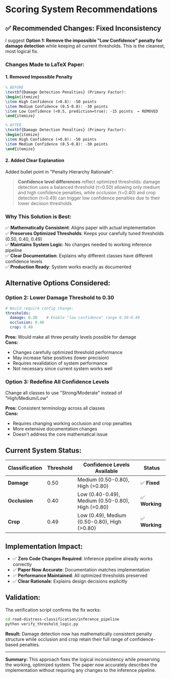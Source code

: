 # Scoring System Recommendations

## ✅ **Recommended Changes: Fixed Inconsistency**

I suggest **Option 1: Remove the impossible "Low Confidence" penalty for damage detection** while keeping all current thresholds. This is the cleanest, most logical fix.

### **Changes Made to LaTeX Paper:**

#### 1. **Removed Impossible Penalty**
```latex
% BEFORE
\textbf{Damage Detection Penalties} (Primary Factor):
\begin{itemize}
\item High Confidence (>0.8): -50 points
\item Medium Confidence (0.5-0.8): -30 points  
\item Low Confidence (<0.5, prediction=true): -15 points  ← REMOVED
\end{itemize}

% AFTER  
\textbf{Damage Detection Penalties} (Primary Factor):
\begin{itemize}
\item High Confidence (>0.8): -50 points
\item Medium Confidence (0.5-0.8): -30 points
\end{itemize}
```

#### 2. **Added Clear Explanation**
Added bullet point in "Penalty Hierarchy Rationale":
> **Confidence level differences** reflect optimized thresholds: damage detection uses a balanced threshold (τ=0.50) allowing only medium and high confidence penalties, while occlusion (τ=0.40) and crop detection (τ=0.49) can trigger low confidence penalties due to their lower decision thresholds

### **Why This Solution is Best:**

✅ **Mathematically Consistent**: Aligns paper with actual implementation  
✅ **Preserves Optimized Thresholds**: Keeps your carefully tuned thresholds (0.50, 0.40, 0.49)  
✅ **Maintains System Logic**: No changes needed to working inference pipeline  
✅ **Clear Documentation**: Explains why different classes have different confidence levels  
✅ **Production Ready**: System works exactly as documented  

## **Alternative Options Considered:**

### **Option 2: Lower Damage Threshold to 0.30**
```yaml
# Would require config change:
thresholds:
  damage: 0.30    # Enable "low confidence" range 0.30-0.49
  occlusion: 0.40
  crop: 0.49
```

**Pros:** Would make all three penalty levels possible for damage  
**Cons:** 
- Changes carefully optimized threshold performance
- May increase false positives (lower precision)
- Requires revalidation of system performance
- Not necessary since current system works well

### **Option 3: Redefine All Confidence Levels**
Change all classes to use "Strong/Moderate" instead of "High/Medium/Low"

**Pros:** Consistent terminology across all classes  
**Cons:** 
- Requires changing working occlusion and crop penalties
- More extensive documentation changes
- Doesn't address the core mathematical issue

## **Current System Status:**

| Classification | Threshold | Confidence Levels Available | Status |
|---------------|-----------|----------------------------|---------|
| **Damage** | 0.50 | Medium (0.50-0.80), High (>0.80) | ✅ **Fixed** |
| **Occlusion** | 0.40 | Low (0.40-0.49), Medium (0.50-0.80), High (>0.80) | ✅ **Working** |
| **Crop** | 0.49 | Low (0.49), Medium (0.50-0.80), High (>0.80) | ✅ **Working** |

## **Implementation Impact:**

- ✅ **Zero Code Changes Required**: Inference pipeline already works correctly
- ✅ **Paper Now Accurate**: Documentation matches implementation
- ✅ **Performance Maintained**: All optimized thresholds preserved
- ✅ **Clear Rationale**: Explains design decisions explicitly

## **Validation:**

The verification script confirms the fix works:
```bash
cd road-distress-classification/inference_pipeline
python verify_threshold_logic.py
```

**Result:** Damage detection now has mathematically consistent penalty structure while occlusion and crop retain their full range of confidence-based penalties.

---

**Summary:** This approach fixes the logical inconsistency while preserving the working, optimized system. The paper now accurately describes the implementation without requiring any changes to the inference pipeline.

